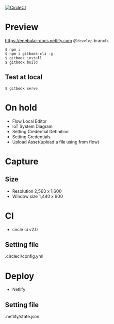 [![CircleCI](https://circleci.com/gh/enebular/docs.svg?style=svg)](https://circleci.com/gh/enebular/docs)

# Preview

https://enebular-docs.netlify.com @`develop` branch.

```
$ npm i
$ npm i gitbook-cli -g
$ gitbook install
$ gitbook build
```

## Test at local

```
$ gitbook serve
```

# On hold

- Flow Local Editor
- IoT System Diagram
- Setting Credential Definition
- Setting Credentials
- Upload Asset(upload a file using from flow)

# Capture

## Size

* Resolution 2,560 x 1,600
* Window size 1,440 x 900

# CI
- circle ci v2.0

## Setting file
.circleci/config.yml

# Deploy
- Netlify

## Setting file
.netlify/state.json